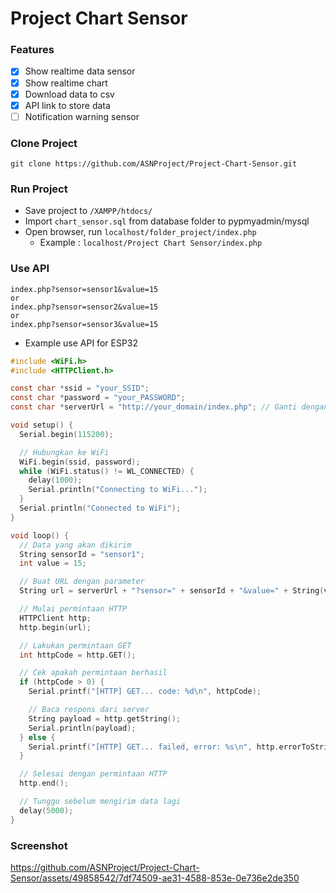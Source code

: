 # Project Chart Sensor

### Features
- [x] Show realtime data sensor
- [x] Show realtime chart
- [x] Download data to csv
- [x] API link to store data
- [ ] Notification warning sensor 

### Clone Project
```
git clone https://github.com/ASNProject/Project-Chart-Sensor.git
```

### Run Project
- Save project to `/XAMPP/htdocs/`
- Import `chart_sensor.sql` from database folder to pypmyadmin/mysql
- Open browser, run `localhost/folder_project/index.php`
  - Example : `localhost/Project Chart Sensor/index.php`

### Use API 
```
index.php?sensor=sensor1&value=15
or
index.php?sensor=sensor2&value=15
or
index.php?sensor=sensor3&value=15
```
- Example use API for ESP32
```C
#include <WiFi.h>
#include <HTTPClient.h>

const char *ssid = "your_SSID";
const char *password = "your_PASSWORD";
const char *serverUrl = "http://your_domain/index.php"; // Ganti dengan URL server Anda

void setup() {
  Serial.begin(115200);

  // Hubungkan ke WiFi
  WiFi.begin(ssid, password);
  while (WiFi.status() != WL_CONNECTED) {
    delay(1000);
    Serial.println("Connecting to WiFi...");
  }
  Serial.println("Connected to WiFi");
}

void loop() {
  // Data yang akan dikirim
  String sensorId = "sensor1";
  int value = 15;

  // Buat URL dengan parameter
  String url = serverUrl + "?sensor=" + sensorId + "&value=" + String(value);

  // Mulai permintaan HTTP
  HTTPClient http;
  http.begin(url);

  // Lakukan permintaan GET
  int httpCode = http.GET();

  // Cek apakah permintaan berhasil
  if (httpCode > 0) {
    Serial.printf("[HTTP] GET... code: %d\n", httpCode);

    // Baca respons dari server
    String payload = http.getString();
    Serial.println(payload);
  } else {
    Serial.printf("[HTTP] GET... failed, error: %s\n", http.errorToString(httpCode).c_str());
  }

  // Selesai dengan permintaan HTTP
  http.end();

  // Tunggu sebelum mengirim data lagi
  delay(5000);
}

```


### Screenshot
https://github.com/ASNProject/Project-Chart-Sensor/assets/49858542/7df74509-ae31-4588-853e-0e736e2de350

